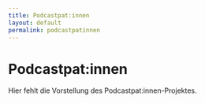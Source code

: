 ```yaml
---
title: Podcastpat:innen
layout: default
permalink: podcastpatinnen
---
```


# Podcastpat:innen

Hier fehlt die Vorstellung des Podcastpat:innen-Projektes.
